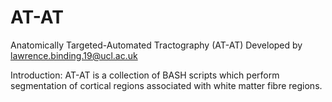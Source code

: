 # AT-AT
Anatomically Targeted-Automated Tractography (AT-AT) 
Developed by lawrence.binding.19@ucl.ac.uk 


Introduction: 
AT-AT is a collection of BASH scripts which perform segmentation of cortical regions associated with white matter fibre regions. 



